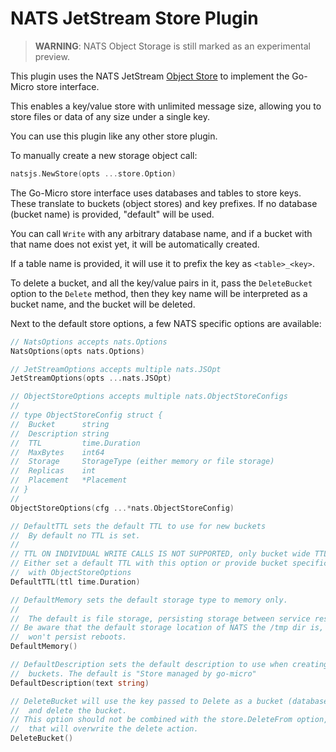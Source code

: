 # NATS JetStream Store Plugin

> **WARNING**: NATS Object Storage is still marked as an experimental preview.

This plugin uses the NATS JetStream [Object Store](https://docs.nats.io/nats-concepts/jetstream/obj_store) to implement the Go-Micro store interface.

This enables a key/value store with unlimited message size, allowing you to store files or data of any size under a single key.

You can use this plugin like any other store plugin.

To manually create a new storage object call:

```go
natsjs.NewStore(opts ...store.Option)
```

The Go-Micro store interface uses databases and tables to store keys. These translate
to buckets (object stores) and key prefixes. If no database (bucket name) is provided, "default" will be used.

You can call `Write` with any arbitrary database name, and if a bucket with that name does not exist yet,
it will be automatically created.

If a table name is provided, it will use it to prefix the key as `<table>_<key>`.

To delete a bucket, and all the key/value pairs in it, pass the `DeleteBucket` option to the `Delete`
method, then they key name will be interpreted as a bucket name, and the bucket will be deleted.

Next to the default store options, a few NATS specific options are available:


```go
// NatsOptions accepts nats.Options
NatsOptions(opts nats.Options)

// JetStreamOptions accepts multiple nats.JSOpt
JetStreamOptions(opts ...nats.JSOpt)

// ObjectStoreOptions accepts multiple nats.ObjectStoreConfigs
//
// type ObjectStoreConfig struct {
// 	Bucket      string
// 	Description string
// 	TTL         time.Duration
// 	MaxBytes    int64
// 	Storage     StorageType (either memory or file storage)
// 	Replicas    int
// 	Placement   *Placement
// }
//
ObjectStoreOptions(cfg ...*nats.ObjectStoreConfig)

// DefaultTTL sets the default TTL to use for new buckets
//  By default no TTL is set.
//
// TTL ON INDIVIDUAL WRITE CALLS IS NOT SUPPORTED, only bucket wide TTL.
// Either set a default TTL with this option or provide bucket specific options
//  with ObjectStoreOptions
DefaultTTL(ttl time.Duration)

// DefaultMemory sets the default storage type to memory only.
//
//  The default is file storage, persisting storage between service restarts.
// Be aware that the default storage location of NATS the /tmp dir is, and thus
//  won't persist reboots.
DefaultMemory()

// DefaultDescription sets the default description to use when creating new
//  buckets. The default is "Store managed by go-micro"
DefaultDescription(text string)

// DeleteBucket will use the key passed to Delete as a bucket (database) name,
//  and delete the bucket.
// This option should not be combined with the store.DeleteFrom option, as
//  that will overwrite the delete action.
DeleteBucket()
```

